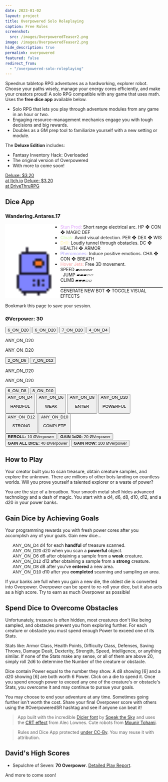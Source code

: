 ```yaml
---
date: 2023-01-02
layout: project
title: Overpowered Solo Roleplaying
caption: Free Rules
screenshot:
  src: /images/OverpoweredTeaser2.png
image: /images/OverpoweredTeaser2.png
hide_description: true
permalink: overpowered
featured: false
redirect_from:
  - "/overpowered-solo-roleplaying"
---
```


Speedrun tabletop RPG adventures as a hardworking, explorer robot. Choose your paths wisely, manage your energy cores efficiently, and make your creators proud! A solo RPG compatible with any game that uses math. Uses the **free dice app** available below.

 - Solo RPG that lets you play through adventure modules from any game in an hour or two.
 - Engaging resource-management mechanics engage you with tough decisions and big rewards.
 - Doubles as a GM prep tool to familiarize yourself with a new setting or module.

 The **Deluxe Edition** includes:
 - Fantasy Inventory Hack: Overloaded
 - The original version of Overpowered
 - With more to come soon!

<div class="shopping-buttons">
<a target="_blank" href="https://technicalgrimoire.itch.io/overpowered-solo-roleplaying" class="btn btn-primary itchBTN">Deluxe: $3.20<br>at Itch.io</a>
<a target="_blank" href="https://www.drivethrurpg.com/product/318164/Tempered-Legacy" class="btn btn-primary dtrpgBTN">Deluxe: $3.20<br>at DriveThruRPG</a>
</div>

## Dice App

<div class="row">
    <div id="botDetails" class="col-xl col-12 crt">
        <h3 id="botName" class="majorDisplay">Wandering.Antares.17</h3>
        <img id="osrImg" style="width: 35%; float:left;" src="/images/overpoweredExamples/OSR4.gif">
        <ul>
            <li id="osrWeapon"><span class="itemName" style="color: rgb(223, 164, 252);">Stun Prod:</span> Short range
                electrical arc. <span class="noWrap">HP ❖ CON ❖ MAGIC DEF</span></li>
            <li id="osrDefense"><span class="itemName" style="color: rgb(206, 252, 164);">Cloak:</span> Avoid visual
                detection. <span class="noWrap">PER ❖ DEX ❖ WIS</span></li>
            <li id="osrTool"><span class="itemName" style="color: rgb(252, 239, 164);">Drill:</span> Loudly tunnel
                through obstacles. <span class="noWrap">DC ❖ HEALTH ❖ ARMOR</span></li>
            <li id="osrTalk"><span class="itemName" style="color: rgb(176, 164, 252);">Pheromones:</span> Induce
                positive emotions. <span class="noWrap">CHA ❖ CON ❖ BREATH</span></li>
            <li id="osrMove"><span class="itemName" style="color: rgb(252, 164, 164);">Hover Jets:</span> Free 3D
                movement.<br> SPEED <span class="statBars">▰▱▱▱▱<br></span> &nbsp; JUMP <span
                    class="statBars">▰▰▰▱▱<br></span> CLIMB <span class="statBars">▰▰▰▱▱</span></li>
        </ul>
        <p style="border-top:3px solid grey"><a class="d6 textButton"
                onclick="generateBotDetails();return false;">GENERATE NEW BOT</a> ❖ <a class="d4 textButton"
                onclick="toggleCRT();return false;">TOGGLE VISUAL EFFECTS</a></p>
        <p>Bookmark this page to save your session.</p>
    </div>
  <div id="overCard" class="col-xl col-12 crt">
        <h3 id="tributeScore" class="majorDisplay">ØVerpower: <span class="dtribute">30</span></h3>
        <div class="row">
            <div id="treasureCore" class="col-4"><button onclick="spendTreasure(3)"
                    class="d20 dicierHeavy">6_ON_D20</button>
                <button onclick="spendTreasure(2)" class="d20 dicierHeavy">6_ON_D20</button>
                <button onclick="spendTreasure(1)" class="d20 dicierHeavy">7_ON_D20</button>
                <button onclick="spendTreasure(0)" class="d4 dicierHeavy">4_ON_D4</button>
            </div>
            <div id="foeCore" class="col-4">
                <p class="dicierDark">ANY_ON_D20</p>
                <p class="dicierDark">ANY_ON_D20</p>
                <button onclick="spendFoe(1)" class="d6 dicierHeavy">2_ON_D6</button>
                <button onclick="spendFoe(0)" class="d12 dicierHeavy">7_ON_D12</button>
            </div>
            <div id="obstacleCore" class="col-4">
                <p class="dicierDark">ANY_ON_D20</p>
                <p class="dicierDark">ANY_ON_D20</p>
                <button onclick="spendObstacle(1)" class="d8 dicierHeavy">6_ON_D8</button>
                <button onclick="spendObstacle(0)" class="d10 dicierHeavy">8_ON_D10</button>
            </div>
        </div>
        <div class="row"> <button onclick="gainDie(4)" class="dwhite col-4 dicierHeavy">ANY_ON_D4<p>HANDFUL</p></button>
            <button onclick="gainDie(6)" class="dwhite col-4 dicierHeavy">ANY_ON_D6<p>WEAK</p></button> <button
                onclick="gainDie(8)" class="dwhite col-4 dicierHeavy">ANY_ON_D8<p>ENTER</p></button> <button
                onclick="gainDie(20)" class="dwhite col-4 dicierHeavy">ANY_ON_D20<p>POWERFUL</p></button> <button
                onclick="gainDie(12)" class="dwhite col-4 dicierHeavy">ANY_ON_D12<p>STRONG</p></button> <button
                onclick="gainDie(10)" class="dwhite col-4 dicierHeavy">ANY_ON_D10<p>COMPLETE</p></button>
          </div>
        <button id="rerollButton"><a onclick="rerollDice();"><strong>REROLL:</strong> 10 <span
                    style="font-family: Major Mono Display,Helvetica,Arial,sans-serif;">ØVerpower</span></a></button>
                <button id="d20Button"><a onclick="gainTwentyAbility();"><strong>GAIN 1d20:</strong> 20 <span
                    style="font-family: Major Mono Display,Helvetica,Arial,sans-serif;">ØVerpower</span></a></button>
        <button id="gainDiceButton"><a onclick="gainAllDice();"><strong>GAIN ALL DICE:</strong> 40 <span
                    style="font-family: Major Mono Display,Helvetica,Arial,sans-serif;">ØVerpower</span></a></button>  
                <button id="gainRowButton"><a onclick="gainDiceRow();"><strong>GAIN ROW:</strong> 100 <span
                    style="font-family: Major Mono Display,Helvetica,Arial,sans-serif;">ØVerpower</span></a></button>       
    </div>
</div>

## How to Play


Your creator built you to scan treasure, obtain creature samples, and explore the unknown. There are millions of other bots landing on countless worlds. Will you prove yourself a talented explorer or a waste of power?

You are the size of a breadbox. Your smooth metal shell hides advanced technology and a dash of magic. You start with a <span class="d4">d4</span>, <span class="d6">d6</span>, <span class="d8">d8</span>, <span class="d10">d10</span>, <span class="d12">d12</span>, and a <span class="d20">d20</span> in your power banks.

  <h2 id="gain-dice-by-achieving-goals">Gain Dice by Achieving Goals</h2>
  <p>Your programming rewards you with fresh power cores after you accomplish any of your goals. Gain new dice...</p>
  <ul style="list-style: none;">
  <li><span style="font-family: DicierHeavy, sans-serif;">ANY_ON_D4</span> <span class="d4">d4</span> for each <strong>handful</strong> of treasure scanned.</li>
  <li><span style="font-family: DicierHeavy, sans-serif;">ANY_ON_D20</span> <span class="d20">d20</span> when you scan a <strong>powerful</strong> object.</li>
  <li><span style="font-family: DicierHeavy, sans-serif;">ANY_ON_D6</span> <span class="d6">d6</span> after obtaining a sample from a <strong>weak</strong> creature.</li>
  <li><span style="font-family: DicierHeavy, sans-serif;">ANY_ON_D12</span> <span class="d12">d12</span> after obtaining a sample from a <strong>strong</strong> creature.</li>
  <li><span style="font-family: DicierHeavy, sans-serif;">ANY_ON_D8</span> <span class="d8">d8</span> after you’ve <strong>entered</strong> a new area.</li>
  <li><span style="font-family: DicierHeavy, sans-serif;">ANY_ON_D10</span> <span class="d10">d10</span> after you <strong>completed</strong> scanning and sampling an area.</li>
  </ul>
  <p>If your banks are full when you gain a new die, the oldest die is converted into Overpower. Overpower can be spent to re-roll your dice, but it also acts as a high score. Try to earn as much Overpower as possible!</p>

## Spend Dice to Overcome Obstacles

Unfortunately, treasure is often hidden, most creatures don't like being sampled, and obstacles prevent you from exploring further. For each creature or obstacle you must spend enough Power to exceed one of its Stats.

Stats like: Armor Class, Health Points, Difficulty Class, Defenses, Saving Throws, Damage Dealt, Dexterity, Strength, Speed, Intelligence, or anything similar. If none of the Stats make any sense, or all of them are above 20, simply roll 2d6 to determine the Number of the creature or obstacle.

Dice contain Power equal to the number they show. A <span class="d8">d8</span> showing [6] and a <span class="d20">d20</span> showing [6] are both worth 6 Power. Click on a die to spend it. Once you spend enough power to exceed any one of the creature's or obstacle's Stats, you overcome it and may continue to pursue your goals.

You may choose to end your adventure at any time. Sometimes going further isn't worth the cost. Share your final Overpower score with others using the #OverpoweredSR hashtag and see if anyone can beat it!

> App built with the incredible [Dicier font](https://speakthesky.itch.io/typeface-dicier) by [Speak the Sky](https://speakthesky.com/) and uses the [CRT effect](http://aleclownes.com/2017/02/01/crt-display.html) from Alec Lownes. Cute robots from [Mounir Tohami](https://mounirtohami.itch.io/26-animated-pixelart-robots).

> Rules and Dice App protected [under CC-By](https://creativecommons.org/licenses/by/4.0/). You may reuse it with attribution.

## David's High Scores

- Sepulchre of Seven: **70 Overpower**. [Detailed Play Report](/david/2023/01/sepulchreoverpowered).

And more to come soon!

<script async src="/assets/generator_resources/overpowered.js" language="javascript" type="text/javascript"></script>
<script async src="/assets/js/seedrandom.min.js" language="javascript" type="text/javascript"></script>
